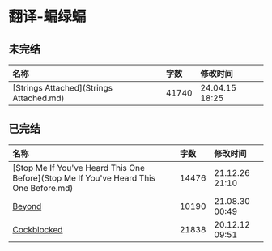 # 翻译-蝙绿蝙

## 未完结

|名称|字数|修改时间|
|:-|:-|:-|
|[Strings Attached](Strings Attached.md)|41740|24.04.15 18:25|

## 已完结

|名称|字数|修改时间|
|:-|:-|:-|
|[Stop Me If You've Heard This One Before](Stop Me If You've Heard This One Before.md)|14476|21.12.26 21:10|
|[Beyond](Beyond.md)|10190|21.08.30 00:49|
|[Cockblocked](Cockblocked.md)|21838|20.12.12 09:51|
